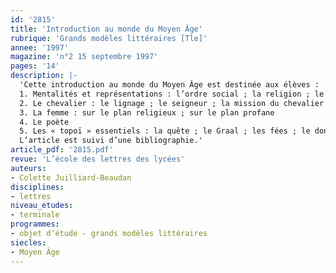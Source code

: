 ```yaml
---
id: '2815'
title: 'Introduction au monde du Moyen Âge'
rubrique: 'Grands modèles littéraires [Tle]'
annee: '1997'
magazine: 'n°2 15 septembre 1997'
pages: '14'
description: |-
  'Cette introduction au monde du Moyen Âge est destinée aux élèves :
  1. Mentalités et représentations : l’ordre social ; la religion ; le corps
  2. Le chevalier : le lignage ; le seigneur ; la mission du chevalier ; la psychologie
  3. La femme : sur le plan religieux ; sur le plan profane
  4. Le poète
  5. Les « topoï » essentiels : la quête ; le Graal ; les fées ; le don contraignant ; le verger ; fortune ; l’Autre Monde ; la forêt
  L’article est suivi d’une bibliographie.'
article_pdf: '2815.pdf'
revue: 'L’école des lettres des lycées'
auteurs:
- Colette Juilliard-Beaudan
disciplines:
- lettres
niveau_etudes:
- terminale
programmes:
- objet d’étude - grands modèles littéraires
siecles:
- Moyen Âge
---
```

